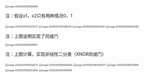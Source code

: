 <img src="/Users/xhx/Library/Application Support/typora-user-images/image-20250425162858085.png" alt="image-20250425162858085" style="zoom:50%;" />

注：假设x1，x2只有两种情况0，1

<img src="/Users/xhx/Library/Application Support/typora-user-images/image-20250425163224277.png" alt="image-20250425163224277" style="zoom:50%;" />

<img src="/Users/xhx/Library/Application Support/typora-user-images/image-20250425163326244.png" alt="image-20250425163326244" style="zoom:50%;" />

<img src="/Users/xhx/Library/Application Support/typora-user-images/image-20250425163424361.png" alt="image-20250425163424361" style="zoom:50%;" />

<img src="/Users/xhx/Library/Application Support/typora-user-images/image-20250425163605284.png" alt="image-20250425163605284" style="zoom:50%;" />

注：上图说明实现了同或门

<img src="/Users/xhx/Library/Application Support/typora-user-images/image-20250425163829875.png" alt="image-20250425163829875" style="zoom:50%;" />

注：上图计算，实现非线性二分类（XNOR同或门）

<img src="/Users/xhx/Library/Application Support/typora-user-images/image-20250425164044272.png" alt="image-20250425164044272" style="zoom:50%;" />

<img src="/Users/xhx/Library/Application Support/typora-user-images/image-20250425164054449.png" alt="image-20250425164054449" style="zoom:50%;" />

<img src="/Users/xhx/Library/Application Support/typora-user-images/image-20250425164200873.png" alt="image-20250425164200873" style="zoom:50%;" />

<img src="/Users/xhx/Library/Application Support/typora-user-images/image-20250425164211846.png" alt="image-20250425164211846" style="zoom:50%;" />

<img src="/Users/xhx/Library/Application Support/typora-user-images/image-20250425164322482.png" alt="image-20250425164322482" style="zoom:50%;" />

<img src="/Users/xhx/Library/Application Support/typora-user-images/image-20250425164449799.png" alt="image-20250425164449799" style="zoom:50%;" />